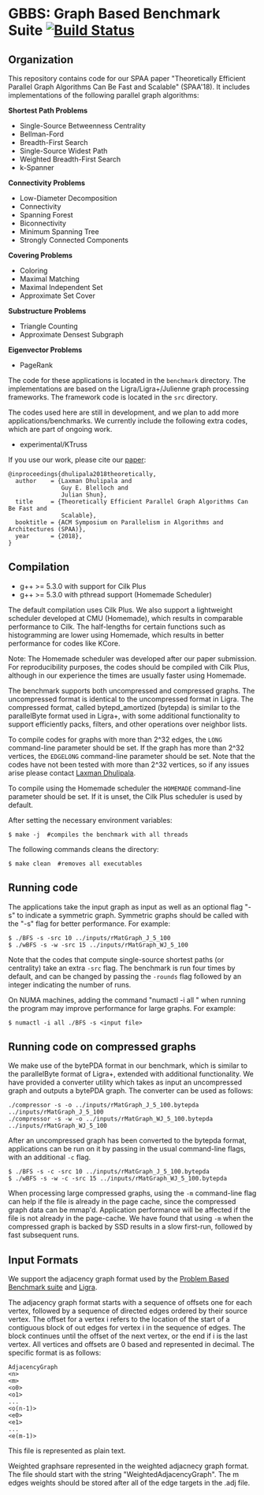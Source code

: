 # GBBS: Graph Based Benchmark Suite [![Build Status](https://travis-ci.com/ldhulipala/gbbs.svg?branch=master)](https://travis-ci.com/ldhulipala/gbbs)

Organization
--------

This repository contains code for our SPAA paper "Theoretically Efficient
Parallel Graph Algorithms Can Be Fast and Scalable" (SPAA'18). It includes
implementations of the following parallel graph algorithms:

**Shortest Path Problems**
* Single-Source Betweenness Centrality
* Bellman-Ford
* Breadth-First Search
* Single-Source Widest Path
* Weighted Breadth-First Search
* k-Spanner 

**Connectivity Problems**
* Low-Diameter Decomposition
* Connectivity
* Spanning Forest
* Biconnectivity
* Minimum Spanning Tree
* Strongly Connected Components

**Covering Problems**
* Coloring
* Maximal Matching
* Maximal Independent Set
* Approximate Set Cover

**Substructure Problems**
* Triangle Counting
* Approximate Densest Subgraph

**Eigenvector Problems**
* PageRank

The code for these applications is located in the `benchmark` directory. The
implementations are based on the Ligra/Ligra+/Julienne graph processing
frameworks. The framework code is located in the `src` directory.

The codes used here are still in development, and we plan to add more
applications/benchmarks. We currently include the following extra codes,
which are part of ongoing work.

* experimental/KTruss

If you use our work, please cite our [paper](https://arxiv.org/abs/1805.05208):

```
@inproceedings{dhulipala2018theoretically,
  author    = {Laxman Dhulipala and
               Guy E. Blelloch and
               Julian Shun},
  title     = {Theoretically Efficient Parallel Graph Algorithms Can Be Fast and
               Scalable},
  booktitle = {ACM Symposium on Parallelism in Algorithms and Architectures (SPAA)},
  year      = {2018},
}
```

Compilation
--------

* g++ &gt;= 5.3.0 with support for Cilk Plus
* g++ &gt;= 5.3.0 with pthread support (Homemade Scheduler)

The default compilation uses Cilk Plus. We also support a lightweight scheduler
developed at CMU (Homemade), which results in comparable performance to Cilk.
The half-lengths for certain functions such as histogramming are lower using
Homemade, which results in better performance for codes like KCore.

Note: The Homemade scheduler was developed after our paper submission. For
reproducibility purposes, the codes should be compiled with Cilk Plus, although
in our experience the times are usually faster using Homemade.

The benchmark supports both uncompressed and compressed graphs. The uncompressed
format is identical to the uncompressed format in Ligra. The compressed format,
called bytepd_amortized (bytepda) is similar to the parallelByte format used in
Ligra+, with some additional functionality to support efficiently packs,
filters, and other operations over neighbor lists.

To compile codes for graphs with more than 2^32 edges, the `LONG` command-line
parameter should be set. If the graph has more than 2^32 vertices, the
`EDGELONG` command-line parameter should be set. Note that the codes have not
been tested with more than 2^32 vertices, so if any issues arise please contact
[Laxman Dhulipala](mailto:ldhulipa@cs.cmu.edu).

To compile using the Homemade scheduler the `HOMEMADE` command-line parameter
should be set. If it is unset, the Cilk Plus scheduler is used by default.

After setting the necessary environment variables:
```
$ make -j  #compiles the benchmark with all threads
```

The following commands cleans the directory:
```
$ make clean  #removes all executables
```

Running code
-------
The applications take the input graph as input as well as an optional
flag "-s" to indicate a symmetric graph.  Symmetric graphs should be
called with the "-s" flag for better performance. For example:

```
$ ./BFS -s -src 10 ../inputs/rMatGraph_J_5_100
$ ./wBFS -s -w -src 15 ../inputs/rMatGraph_WJ_5_100
```

Note that the codes that compute single-source shortest paths (or centrality)
take an extra `-src` flag. The benchmark is run four times by default, and can
be changed by passing the `-rounds` flag followed by an integer indicating the
number of runs.

On NUMA machines, adding the command "numactl -i all " when running
the program may improve performance for large graphs. For example:

```
$ numactl -i all ./BFS -s <input file>
```

Running code on compressed graphs
-----------

We make use of the bytePDA format in our benchmark, which is similar to the
parallelByte format of Ligra+, extended with additional functionality. We have
provided a converter utility which takes as input an uncompressed graph and
outputs a bytePDA graph. The converter can be used as follows:

```
./compressor -s -o ../inputs/rMatGraph_J_5_100.bytepda ../inputs/rMatGraph_J_5_100
./compressor -s -w -o ../inputs/rMatGraph_WJ_5_100.bytepda ../inputs/rMatGraph_WJ_5_100
```

After an uncompressed graph has been converted to the bytepda format,
applications can be run on it by passing in the usual command-line flags, with
an additional `-c` flag.

```
$ ./BFS -s -c -src 10 ../inputs/rMatGraph_J_5_100.bytepda
$ ./wBFS -s -w -c -src 15 ../inputs/rMatGraph_WJ_5_100.bytepda
```

When processing large compressed graphs, using the `-m` command-line flag can
help if the file is already in the page cache, since the compressed graph data
can be mmap'd. Application performance will be affected if the file is not
already in the page-cache. We have found that using `-m` when the compressed
graph is backed by SSD results in a slow first-run, followed by fast subsequent
runs.


Input Formats
-----------
We support the adjacency graph format used by the [Problem Based Benchmark
suite](http://www.cs.cmu.edu/~pbbs/benchmarks/graphIO.html)
and [Ligra](https://github.com/jshun/ligra).

The adjacency graph format starts with a sequence of offsets one for each
vertex, followed by a sequence of directed edges ordered by their source vertex.
The offset for a vertex i refers to the location of the start of a contiguous
block of out edges for vertex i in the sequence of edges. The block continues
until the offset of the next vertex, or the end if i is the last vertex. All
vertices and offsets are 0 based and represented in decimal. The specific format
is as follows:

```
AdjacencyGraph
<n>
<m>
<o0>
<o1>
...
<o(n-1)>
<e0>
<e1>
...
<e(m-1)>
```

This file is represented as plain text.

Weighted graphsare represented in the weighted adjacnecy graph format. The file
should start with the string "WeightedAdjacencyGraph". The m edges weights
should be stored after all of the edge targets in the .adj file.
